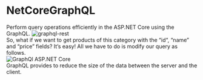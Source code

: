 # NetCoreGraphQL
 Perform query operations efficiently in the ASP.NET Core using the GraphQL.
![graphql-rest](https://user-images.githubusercontent.com/24621701/44088351-b0f60578-9fba-11e8-9de4-54263d000851.png)<br>
So, what if we want to get products of this category with the “id“, “name” and “price” fields? It’s easy! All we have to do is modify our query as follows.<br>
![GraphQl ASP.NET Core](https://user-images.githubusercontent.com/24621701/44088517-4368d9f8-9fbb-11e8-99df-d1c04fa3f5b9.png)
<br>GraphQL provides to reduce the size of the data between the server and the client.
